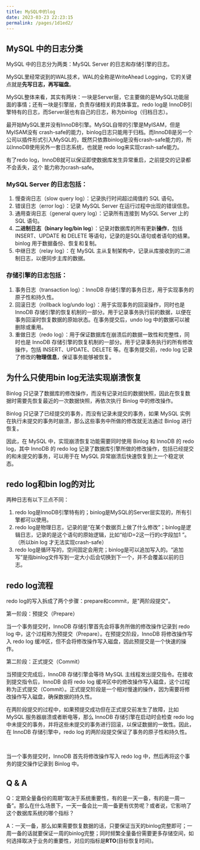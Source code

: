 ```yaml
---
title: MySQL中的log
date: 2023-03-23 22:23:15
permalink: /pages/1d1ed2/
---
```


## MySQL 中的日志分类

MySQL 中的日志分为两类：MySQL Server 的日志和存储引擎的日志。

MySQL里经常说到的WAL技术，WAL的全称是WriteAhead Logging，它的关键点就是**先写日志，再写磁盘**。

MySQL整体来看，其实有两块：一块是Server层，它主要做的是MySQL功能层面的事情；还有一块是引擎层，负责存储相关的具体事宜。redo log是 InnoDB引擎特有的日志，而Server层也有自己的日志，称为binlog（归档日志）。

最开始MySQL里并没有InnoDB引擎。MySQL自带的引擎是MyISAM，但是MyISAM没有 crash-safe的能力，binlog日志只能用于归档。而InnoDB是另一个公司以插件形式引入MySQL的，既然只依靠binlog是没有crash-safe能力的，所以InnoDB使用另外一套日志系统，也就是 redo log来实现crash-safe能力。

有了redo log，InnoDB就可以保证即使数据库发生异常重启，之前提交的记录都不会丢失，这个 能力称为crash-safe。

### MySQL Server 的日志包括：

1. 慢查询日志（slow query log）：记录执行时间超过阈值的 SQL 语句。
2. 错误日志（error log）：记录 MySQL Server 在运行过程中出现的错误信息。
3. 通用查询日志（general query log）：记录所有连接到 MySQL Server 上的 SQL 语句。
4. **二进制日志（binary log/bin log**）：记录对数据库的所有更新**操作**，包括 INSERT、UPDATE 和 DELETE 等语句，记录的是SQL语句或者语句的结果。binlog 用于数据备份、恢复和复制。
5. 中继日志（relay log）：在 MySQL 主从复制架构中，记录从库接收到的二进制日志，以便同步主库的数据。

### 存储引擎的日志包括：

1. 事务日志（transaction log）：InnoDB 存储引擎的事务日志，用于实现事务的原子性和持久性。
2. 回滚日志（rollback log/undo log）：用于实现事务的回滚操作，同时也是 InnoDB 存储引擎的恢复机制的一部分。用于记录事务执行前的数据，以便在事务回滚时恢复数据的原始状态。在事务提交后，undo log 中的数据可以被删除或重用。
3. 重做日志（redo log）：用于保证数据库在崩溃后的数据一致性和完整性，同时也是 InnoDB 存储引擎的恢复机制的一部分。用于记录事务执行的所有修改操作，包括 INSERT、UPDATE、DELETE 等。在事务提交前，redo log 记录了修改的**物理信息**，保证事务能够被恢复。

## 为什么只使用bin log无法实现崩溃恢复

Binlog 只记录了数据库的修改操作，而没有记录对应的数据快照，因此在恢复数据时需要先恢复最近的一次数据快照，再依次执行 Binlog 中的修改操作。

Binlog 只记录了已经提交的事务，而没有记录未提交的事务，如果 MySQL 实例在执行未提交的事务时崩溃，那么这些事务中所做的修改就无法通过 Binlog 进行恢复。

因此，在 MySQL 中，实现崩溃恢复功能需要同时使用 Binlog 和 InnoDB 的 redo log，其中 InnoDB 的 redo log 记录了数据库引擎所做的修改操作，包括已经提交的和未提交的事务，可以用于在 MySQL 异常崩溃后快速恢复到上一个稳定状态。

## redo log和bin log的对比

两种日志有以下三点不同：

1. redo log是InnoDB引擎特有的；binlog是MySQL的Server层实现的，所有引擎都可以使用。
2. redo log是物理日志，记录的是“在某个数据页上做了什么修改”；binlog是逻辑日志，记录的是这个语句的原始逻辑，比如“给ID=2这一行的c字段加1 ”。 （所以bin log 才无法实现crash-safe）
3. redo log是循环写的，空间固定会用完；binlog是可以追加写入的。“追加写”是指binlog文件写到一定大小后会切换到下一个，并不会覆盖以前的日志。

## redo log流程

redo log的写入拆成了两个步骤：prepare和commit，是"两阶段提交"。

第一阶段：预提交（Prepare）

当一个事务提交时，InnoDB 存储引擎首先会将事务所做的修改操作记录到 redo log 中，这个过程称为预提交（Prepare）。在预提交阶段，InnoDB 将修改操作写入 redo log 缓冲区，但不会将修改操作写入磁盘，因此预提交是一个快速的操作。

第二阶段：正式提交（Commit）

当预提交完成后，InnoDB 存储引擎会等待 MySQL 主线程发出提交指令。在接收到提交指令后，InnoDB 会将 redo log 缓冲区中的修改操作写入磁盘，这个过程称为正式提交（Commit）。正式提交阶段是一个相对慢速的操作，因为需要将修改操作写入磁盘，确保数据的持久性。

在两阶段提交的过程中，如果预提交成功但在正式提交前发生了故障，比如 MySQL 服务器崩溃或者断电等，那么 InnoDB 存储引擎在启动时会检查 redo log 中未提交的事务，并将这些未提交的事务进行回滚，以保证数据的一致性。因此，在 InnoDB 存储引擎中，redo log 的两阶段提交保证了事务的原子性和持久性。

<br/>

当一个事务提交时，InnoDB 首先将修改操作写入 redo log 中，然后再将这个事务的提交操作记录到 Binlog 中。

## Q & A

Q：定期全量备份的周期“取决于系统重要性，有的是一天一备，有的是一周一备”。那么在什么场景下，一天一备会比一周一备更有优势呢？或者说，它影响了这个数据库系统的哪个指标？

A：一天一备，那么如果需要恢复数据的话，只要保证当天的binlog完整即可；一周一备的话就要保证一周的binlog完整；同时频繁全量备份需要更多存储空间，如何选择取决于业务的重要性，对应的指标是**RTO**(目标恢复时间)。
